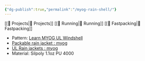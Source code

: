 ```yaml
---
{"dg-publish":true,"permalink":"/myog-rain-shell/"}
---
```



[[📘 Projects\|📘 Projects]] [[📘 Running\|📘 Running]] [[📘 Fastpacking\|📘 Fastpacking]]

* Pattern: [Learn MYOG UL Windshell](https://learnmyog.com/windshell.html)
* [Packable rain jacket : myog](https://www.reddit.com/r/myog/comments/v1vr59/packable_rain_jacket/)
* [UL Rain jackets : myog](https://www.reddit.com/r/myog/comments/w7ul47/ul_rain_jackets/)
* Material: Silpoly 1.1oz PU 4000